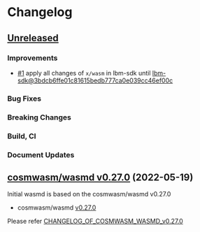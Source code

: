 # Changelog

## [Unreleased](https://github.com/line/wasmd/tree/HEAD)

### Improvements
* [\#1](https://github.com/line/wasmd/pull/1) apply all changes of `x/wasm` in lbm-sdk until [lbm-sdk@3bdcb6ffe01c81615bedb777ca0e039cc46ef00c](https://github.com/line/lbm-sdk/tree/3bdcb6ffe01c81615bedb777ca0e039cc46ef00c)

### Bug Fixes

### Breaking Changes

### Build, CI

### Document Updates


## [cosmwasm/wasmd v0.27.0](https://github.com/CosmWasm/wasmd/blob/v0.27.0/CHANGELOG.md) (2022-05-19)
Initial wasmd is based on the cosmwasm/wasmd v0.27.0

* cosmwasm/wasmd [v0.27.0](https://github.com/CosmWasm/wasmd/releases/tag/v0.27.0)

Please refer [CHANGELOG_OF_COSMWASM_WASMD_v0.27.0](https://github.com/CosmWasm/wasmd/blob/v0.27.0/CHANGELOG.md)